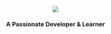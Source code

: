 
<h1 align="center">
    <img src="https://readme-typing-svg.herokuapp.com/?font=Righteous&size=35&center=true&vCenter=true&width=500&height=70&duration=2000&lines=Hi+There!+;+I'm+Hardik+Upadhyay!;" />
</h1>

<h3 align="center">A Passionate Developer & Learner</h3>

<br/>

<div align="center">
 
 





